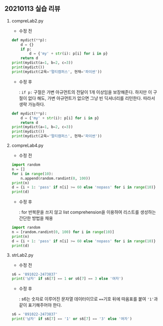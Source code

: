 ## 20210113 실습 리뷰

1. compreLab2.py

   - 수정 전

   ```python
   def mydict(**p):
       d = {}
       if p:
           d = {'my' + str(i): p[i] for i in p}
       return d
   print(mydict(a=1, b=2, c=3))
   print(mydict())
   print(mydict(교육='멀티캠퍼스', 현재='파이썬'))
   ```

   - 수정 후

     : `if p:` 구절은 가변 아규먼트의 전달이 1개 이상임을 보장해준다. 하지만 이 구절이 없다 해도, 가변 아규먼트가 없으면 그냥 빈 딕셔너리를 리턴한다. 따라서 생략 가능하다.

   ```python
   def mydict(**p):
       d = {'my' + str(i): p[i] for i in p}
       return d
   print(mydict(a=1, b=2, c=3))
   print(mydict())
   print(mydict(교육='멀티캠퍼스', 현재='파이썬'))
   ```

   

2. compreLab4.py

   - 수정 전

   ```python
   import random
   n = []
   for i in range(10):
       n.append(random.randint(0, 100))
   print(n)
   d = {i + 1: 'pass' if n[i] >= 60 else 'nopass' for i in range(10)}
   print(d)
   ```

   - 수정 후

     : for 반복문을 쓰지 않고 list comprehension을 이용하여 리스트를 생성하는 간단한 방법을 채용

   ```python
   import random
   n = [random.randint(0, 100) for i in range(10)]
   print(n)
   d = {i + 1: 'pass' if n[i] >= 60 else 'nopass' for i in range(10)}
   print(d)
   ```

   

3. strLab2.py

   - 수정 전

   ```python
   s6 = '891022-2473837'
   print('남자' if s6[7] == 1 or s6[7] == 3 else '여자')
   ```

   - 수정 후

     : s6는 숫자로 이루어진 문자열 데이터이므로 `==`기호 뒤에 따옴표를 붙여 `'1'`과 같이 표기해주어야 한다.

   ```python
   s6 = '891022-2473837'
   print('남자' if s6[7] == '1' or s6[7] == '3' else '여자')
   ```

   